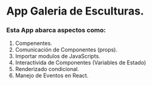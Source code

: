 # App Galeria de Esculturas.

### Esta App abarca aspectos como:

1. Compenentes.
2. Comunicación de Componentes (props).
3. Importar modulos de JavaScripts.
4. Interactivida de Componentes (Variables de Estado)
5. Renderizado condicional.
6. Manejo de Eventos en React.
